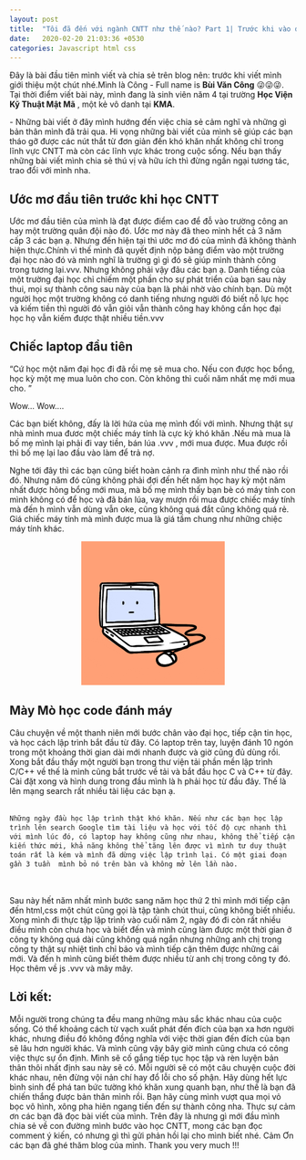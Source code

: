 ```yaml
---
layout: post
title:  "Tôi đã đến với ngành CNTT như thế nào? Part 1| Trước khi vào đại học"
date:   2020-02-20 21:03:36 +0530
categories: Javascript html css
---
```

 Đây là bài đầu tiên mình viết và chia sẻ trên blog nên: trước khi viết mình giới thiệu một chút nhé.Mình là Công - Full name is **Bùi Văn Công** 😜😜😜. Tại thời điểm viết bài này, mình đang là sinh viên năm 4 tại trường **Học Viện Kỹ Thuật Mật Mã** , một kẻ vô danh tại **KMA**. 

 <p class="textPost">
 - Những bài viết ở đây mình hướng đến việc chia sẻ cảm nghĩ và những gì bản thân mình đã trải qua. Hi vọng những bài viết của mình sẽ giúp các bạn tháo gỡ được các nút thắt từ đơn giản đến khó khăn nhất không chỉ trong lĩnh vực CNTT mà còn các lĩnh vực khác trong cuộc sống. Nếu bạn thấy những bài viết mình chia sẻ thú vị và hữu ích thì đừng ngần ngại tương tác, trao đổi với mình nha.
 </p>

 <h2> Ước mơ đầu tiên trước khi học CNTT</h2>
 <p class="textPost"> Ước mơ đầu tiên của mình là đạt được điểm cao để  đỗ  vào trường công an hay một trường quân đội nào đó. Ước mơ này đã theo mình hết cả 3 năm cấp 3 các bạn ạ. Nhưng đến hiện tại thì ước mơ đó của mình đã không thành hiện thực.Chính vì thế mình đã quyết định nộp bảng điểm vào một trường đại học nào đó và mình nghĩ là  trường gì gì đó sẽ giúp mình thành công trong tương lại.vvv. Nhưng không phải vậy đâu các bạn ạ. Danh tiếng của một trường đại học chỉ chiếm một phần cho sự phát triển của bạn sau này thui, mọi sự thành công sau này của bạn là phải nhờ vào chính bạn. Dù một người học một trường không có danh tiếng nhưng người đó biết nỗ  lực học và kiếm tiền thì người đó vẫn giỏi vẫn thành công hay không cần học đại học họ vẫn kiếm được thật nhiều tiền.vvv </p>

 <h2>Chiếc laptop đầu tiên</h2>

 <div class="danger">
  <p class="textPost">
    “Cứ học một năm đại học đi đã rồi mẹ sẽ mua cho. Nếu con được học bổng, học kỳ một mẹ mua luôn cho con. Còn không thì cuối năm nhất mẹ mới mua cho. ”
  </p>
</div>

<p class="textPost">
    Wow... Wow....
</p>

<p class="textPost">
    Các bạn biết không, đấy là lời hứa của mẹ mình đối với mình. Nhưng thật sự nhà mình mua đươc một chiếc máy tính là cực kỳ khó khăn .Nếu mà mua là bố mẹ mình lại phải đi vay tiền, bán lúa .vvv , mới mua được. Mua được rồi thì bố mẹ lại lao đầu vào làm để trả nợ.
</p>

<p class="textPost">
    Nghe tới đây thì các bạn cũng biết hoàn cảnh ra đình mình như thế nào rồi đó. Nhưng năm đó cũng không phải đợi đến hết năm học hay kỳ một năm nhất được hỏng bổng mới mua, mà bố mẹ mình thấy bạn bè có máy tính con mình không có để  học  và đã bán lúa, vay mượn rồi mua được chiếc máy tính mà đến h mình vẫn dùng vẫn oke, cũng không quá đắt cũng không quá rẻ. Giá chiếc máy tính mà mình được mua là giá tầm chung như những chiệc máy tính khác.

</p>

<p style="display: block;
  margin-left: auto;
  margin-right: auto;
  width: 50%;">
   <img src="/assets/pc.gif"/>
</p>


<h2>Mày Mò học code đánh máy</h2>
<p class ="textPost">
    Câu chuyện về một thanh niên mới bước chân vào đại học, tiếp cận tin học, và học cách lập trình bắt đầu từ đây. Có laptop trên tay, luyện đánh 10 ngón trong một khoảng thời gian dài mới nhanh được và giờ cũng đủ dùng rồi. Xong bắt đầu thấy một người bạn trong thư viện tải phần mền lập trình C/C++ về thế  là mình cũng bắt trước về  tải và bắt đầu học C và C++ từ đây. Cài đặt xong và hình dung trong đầu mình là h phải học từ đầu đây. Thế  là lên mạng search rất nhiều tài liệu các bạn ạ. <br><br>

    Những ngày đầu học lập trình thật khó khăn. Nếu như các bạn học lập trình lên search Google tìm tài liệu và học với tốc độ cực nhanh thì với mình lúc đó, có laptop hay không cũng như nhau, không thể tiếp cận kiến thức mới, khả năng không thể tăng lên được vì mình tư duy thuật toán rất là kém và mình đã dừng việc lập trình lại. Có một giai đoạn gần 3 tuần  mình bỏ nó trên bàn và không mở lên lần nào.
    
<br><br>
    Sau này hết năm nhất mình bước sang năm học thứ 2  thì mình mới tiếp cận đến html,css một chút cũng gọi là tập tành chút thui, cũng không biết nhiều. Xong mình đi thực tập lập trình vào cuối năm 2, ngày đó đi còn rất nhiều điều mình còn chưa học và biết đến và mình cũng làm được một thời gian ở công ty không quá dài cũng không quá ngắn nhưng những anh chị trong công ty thật sự nhiệt tình chỉ bảo và mình tiếp cận thêm được những cái mới. Và đến h mình cũng biết thêm được nhiều từ anh chị trong công ty đó. Học thêm về  js .vvv và mây mây.  

</p>

<h2>Lời kết: </h2>


<p class="textPost">
     Mỗi người trong chúng ta đều mang những màu sắc khác nhau của cuộc sống. Có thể khoảng cách từ vạch xuất phát đến đích của bạn xa hơn người khác, nhưng điều đó không đồng nghĩa với việc thời gian đến đích của bạn sẽ lâu hơn người khác. Và mình cũng vậy bây giờ mình cũng chưa có công việc thực sự ổn định. Mình sẽ cố gắng tiếp tục học tập và rèn luyện bản thân thôi nhất định sau này sẽ có. Mỗi người sẽ có một câu chuyện cuộc đời khác nhau, nên đừng vội nản chí hay đổ lỗi cho số phận. Hãy dùng hết lực bình sinh để phá tan bức tường khó khăn xung quanh bạn, như thế  là bạn đã chiến thắng được bản thân mình rồi. Bạn hãy cùng mình vượt qua mọi vỏ bọc vô hình, xông pha hiên ngang tiến đến sự thành công nha. Thực sự cảm ơn các bạn đã đọc bài viết của mình. Trên đây là nhưng gì mới đầu mình chia sẻ về  con đường mình bước vào học CNTT, mong các bạn đọc comment ý kiến, có nhưng gì thì gửi phản hồi lại cho mình biết nhé. Cảm Ơn các bạn đã ghé thăm blog của mình. Thank you very much !!!
</p>

<div class="faceComment">
    <div class="fb-comments" data-href="https://root5867.github.io/javascript/html/css/2020/02/20/Toi-da-den-voi-nganh-CNTT-nhu-the-nao.html" data-width="" data-numposts="5">
    </div>
</div>